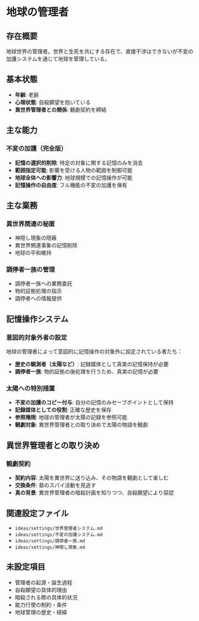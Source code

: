 # 地球の管理者

## 存在概要
地球世界の管理者。世界と生死を共にする存在で、直接干渉はできないが不変の加護システムを通じて地球を管理している。

## 基本状態
- **年齢**: 老齢
- **心理状態**: 自殺願望を抱いている
- **異世界管理者との関係**: 観劇契約を締結

## 主な能力

### 不変の加護（完全版）
- **記憶の選択的削除**: 特定の対象に関する記憶のみを消去
- **範囲指定可能**: 影響を受ける人物の範囲を制御可能
- **地球全体への影響力**: 地球規模での記憶操作が可能
- **記憶操作の自由度**: フル機能の不変の加護を保有

## 主な業務

### 異世界関連の秘匿
- 神隠し現象の隠蔽
- 異世界関連事象の記憶削除
- 地球の平和維持

### 調停者一族の管理
- 調停者一族への業務委託
- 物的証拠処理の指示
- 調停者への情報提供

## 記憶操作システム

### 意図的対象外者の設定
地球の管理者によって意図的に記憶操作の対象外に設定されている者たち：

- **歴史の観測者（太陽など）**: 記録媒体として真実の記憶保持が必要
- **調停者一族**: 物的証拠の後処理を行うため、真実の記憶が必要

### 太陽への特別措置
- **不変の加護のコピー付与**: 自分の記憶のみセーブポイントとして保持
- **記録媒体としての役割**: 正確な歴史を保存
- **参照権限**: 地球の管理者が太陽の記録を参照可能
- **観劇対象**: 異世界管理者との取り決めで太陽の物語を観劇

## 異世界管理者との取り決め

### 観劇契約
- **契約内容**: 太陽を異世界に送り込み、その物語を観劇として楽しむ
- **交換条件**: 葵のスパイ活動を見逃す
- **真の背景**: 異世界管理者の暗殺計画を知りつつ、自殺願望により容認

## 関連設定ファイル
- `ideas/settings/世界管理者システム.md`
- `ideas/settings/不変の加護システム.md`
- `ideas/settings/調停者一族.md`
- `ideas/settings/神隠し現象.md`

## 未設定項目
- 管理者の起源・誕生過程
- 自殺願望の具体的理由
- 暗殺される際の具体的状況
- 能力行使の制約・条件
- 地球管理の歴史・経緯